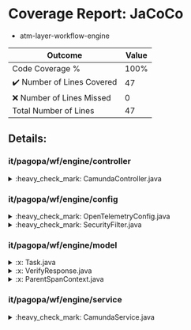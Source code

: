 
# Coverage Report: JaCoCo

* atm-layer-workflow-engine
      
      
| Outcome                 | Value                                                               |
|-------------------------|---------------------------------------------------------------------|
| Code Coverage %         | 100%               |
| :heavy_check_mark: Number of Lines Covered | 47    |
| :x: Number of Lines Missed  | 0     |
| Total Number of Lines   | 47     |


## Details:

    
### it/pagopa/wf/engine/controller

<details>
    <summary>
:heavy_check_mark: CamundaController.java
    </summary>

        
#### All Lines Covered!
        
</details>

    
### it/pagopa/wf/engine/config

<details>
    <summary>
:heavy_check_mark: OpenTelemetryConfig.java
    </summary>

        
#### All Lines Covered!
        
</details>

    

<details>
    <summary>
:heavy_check_mark: SecurityFilter.java
    </summary>

        
#### All Lines Covered!
        
</details>

    
### it/pagopa/wf/engine/model

<details>
    <summary>
:x: Task.java
    </summary>

        
</details>

    

<details>
    <summary>
:x: VerifyResponse.java
    </summary>

        
</details>

    

<details>
    <summary>
:x: ParentSpanContext.java
    </summary>

        
</details>

    
### it/pagopa/wf/engine/service

<details>
    <summary>
:heavy_check_mark: CamundaService.java
    </summary>

        
#### All Lines Covered!
        
</details>

    
